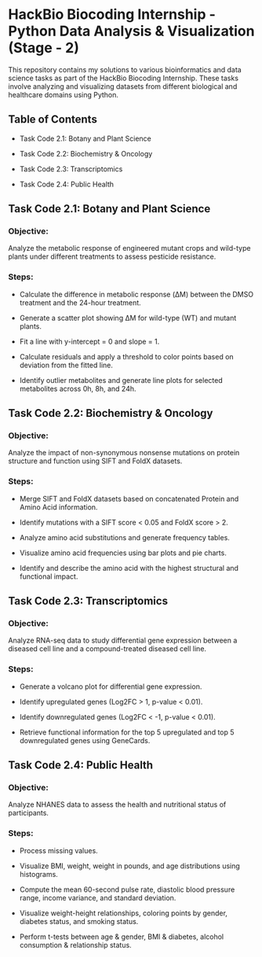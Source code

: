 # HackBio Biocoding Internship - Python Data Analysis & Visualization (Stage - 2)

This repository contains my solutions to various bioinformatics and data science tasks as part of the HackBio Biocoding Internship. These tasks involve analyzing and visualizing datasets from different biological and healthcare domains using Python.

## Table of Contents

* Task Code 2.1: Botany and Plant Science

* Task Code 2.2: Biochemistry & Oncology

* Task Code 2.3: Transcriptomics

* Task Code 2.4: Public Health


## Task Code 2.1: Botany and Plant Science

### Objective:

Analyze the metabolic response of engineered mutant crops and wild-type plants under different treatments to assess pesticide resistance.

### Steps:

- Calculate the difference in metabolic response (ΔM) between the DMSO treatment and the 24-hour treatment.

- Generate a scatter plot showing ΔM for wild-type (WT) and mutant plants.

- Fit a line with y-intercept = 0 and slope = 1.

- Calculate residuals and apply a threshold to color points based on deviation from the fitted line.

- Identify outlier metabolites and generate line plots for selected metabolites across 0h, 8h, and 24h.

## Task Code 2.2: Biochemistry & Oncology

### Objective:

Analyze the impact of non-synonymous nonsense mutations on protein structure and function using SIFT and FoldX datasets.

### Steps:

- Merge SIFT and FoldX datasets based on concatenated Protein and Amino Acid information.

- Identify mutations with a SIFT score < 0.05 and FoldX score > 2.

- Analyze amino acid substitutions and generate frequency tables.

- Visualize amino acid frequencies using bar plots and pie charts.

- Identify and describe the amino acid with the highest structural and functional impact.

## Task Code 2.3: Transcriptomics

### Objective:

Analyze RNA-seq data to study differential gene expression between a diseased cell line and a compound-treated diseased cell line.

### Steps:

- Generate a volcano plot for differential gene expression.

- Identify upregulated genes (Log2FC > 1, p-value < 0.01).

- Identify downregulated genes (Log2FC < -1, p-value < 0.01).

- Retrieve functional information for the top 5 upregulated and top 5 downregulated genes using GeneCards.

## Task Code 2.4: Public Health

### Objective:

Analyze NHANES data to assess the health and nutritional status of participants.

### Steps:

- Process missing values.

- Visualize BMI, weight, weight in pounds, and age distributions using histograms.

- Compute the mean 60-second pulse rate, diastolic blood pressure range, income variance, and standard deviation.

- Visualize weight-height relationships, coloring points by gender, diabetes status, and smoking status.

- Perform t-tests between age & gender, BMI & diabetes, alcohol consumption & relationship status.
